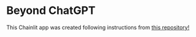 # Beyond ChatGPT

This Chainlit app was created following instructions from [this repository!](https://github.com/AI-Maker-Space/Beyond-ChatGPT)

